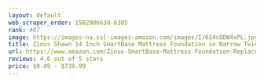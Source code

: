 ```yaml
---
layout: default 
﻿web_scraper_order: 1582906638-6305
rank: #87
image: https://images-na.ssl-images-amazon.com/images/I/614c8DW4xPL.jpg
title: Zinus Shawn 14 Inch SmartBase Mattress Foundation in Narrow Twin / Cot size / 30” x 75”…
url: https://www.amazon.com/Zinus-SmartBase-Mattress-Foundation-Replacement/dp/B074QXGBG6/ref=zg_mw_home-garden_87?_encoding=UTF8&psc=1&refRID=VNAFRWV2J3PCK3AH2E7B
reviews: 4.6 out of 5 stars
price: $9.49 - $739.99
---
```

